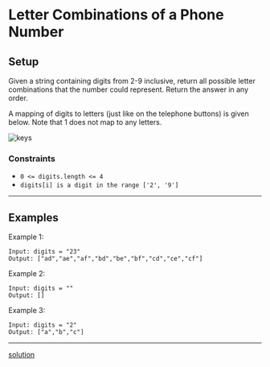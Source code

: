 # Letter Combinations of a Phone Number

## Setup

Given a string containing digits from 2-9 inclusive, return all possible letter combinations that the number could
represent. Return the answer in any order.

A mapping of digits to letters (just like on the telephone buttons) is given below. Note that 1 does not map to any
letters.

![keys](https://i.ibb.co/KNfLHXc/keypad.png)

### Constraints

- `0 <= digits.length <= 4`
- `digits[i] is a digit in the range ['2', '9']`

***

## Examples
Example 1:
```
Input: digits = "23"
Output: ["ad","ae","af","bd","be","bf","cd","ce","cf"]
```
Example 2:
```
Input: digits = ""
Output: []
```
Example 3:
```
Input: digits = "2"
Output: ["a","b","c"]
```
***
[solution](solution.py)
